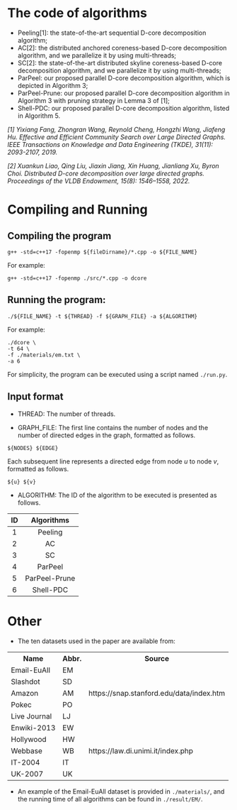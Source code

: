 # The code of algorithms
* Peeling[1]: the state-of-the-art sequential D-core decomposition algorithm;
* AC[2]: the distributed anchored coreness-based D-core decomposition algorithm, and we parallelize it by using multi-threads;
* SC[2]: the state-of-the-art distributed skyline coreness-based D-core decomposition algorithm, and we parallelize it by using multi-threads;
* ParPeel: our proposed parallel D-core decomposition algorithm, which is depicted in Algorithm 3;
* ParPeel-Prune: our proposed parallel D-core decomposition algorithm in Algorithm 3 with pruning strategy in Lemma 3 of [1];
* Shell-PDC: our proposed parallel D-core decomposition algorithm, listed in Algorithm 5.

*[1] Yixiang Fang, Zhongran Wang, Reynold Cheng, Hongzhi Wang, Jiafeng Hu. Effective and Efficient Community Search over Large Directed Graphs. IEEE Transactions on Knowledge and Data Engineering (TKDE), 31(11): 2093-2107, 2019.*

*[2] Xuankun Liao, Qing Liu, Jiaxin Jiang, Xin Huang, Jianliang Xu, Byron Choi. Distributed D-core decomposition over large directed graphs. Proceedings of the VLDB Endowment, 15(8): 1546–1558, 2022.*

# Compiling and Running
## Compiling the program
```
g++ -std=c++17 -fopenmp ${fileDirname}/*.cpp -o ${FILE_NAME}
```

For example:
```
g++ -std=c++17 -fopenmp ./src/*.cpp -o dcore
```


## Running the program:
```
./${FILE_NAME} -t ${THREAD} -f ${GRAPH_FILE} -a ${ALGORITHM}
```

For example:
```
./dcore \
-t 64 \
-f ./materials/em.txt \
-a 6 
```

For simplicity, the program can be executed using a script named ```./run.py```.




## Input format
* THREAD:
The number of threads.

* GRAPH_FILE:
The first line contains the number of nodes and the number of directed edges in the graph, formatted as follows.
```
${NODES} ${EDGE}
``` 
Each subsequent line represents a directed edge from node $u$ to node $v$, formatted as follows.
```
${u} ${v}
```


* ALGORITHM:
The ID of the algorithm to be executed is presented as follows.

| ID | Algorithms |
| :----: | :----: |
| 1 | Peeling |
| 2 | AC |
| 3 | SC |
| 4 | ParPeel |
| 5 | ParPeel-Prune |
| 6 | Shell-PDC |

# Other
* The ten datasets used in the paper are available from:


<div style="text-align:center">
    <table>
        <tbody>
        <tr>
            <th>Name</th>
            <th>Abbr.</th>
            <th>Source</th>
        </tr>
        <tr>
            <td>Email-EuAll</td>
            <td>EM</td>
            <td rowspan="5">https://snap.stanford.edu/data/index.htm</td>
        </tr>
        <tr>
            <td>Slashdot</td>
            <td>SD</td>
        </tr>
        <tr>
            <td>Amazon</td>
            <td>AM</td>
        </tr>
        <tr>
            <td>Pokec</td>
            <td>PO</td>
        </tr>
        <tr>
            <td>Live Journal</td>
            <td>LJ</td>
        </tr>
        <tr>
            <td>Enwiki-2013</td>
            <td>EW</td>
            <td rowspan="5">https://law.di.unimi.it/index.php</td>
        </tr>
        <tr>
            <td>Hollywood</td>
            <td>HW</td>
        </tr>
        <tr>
            <td>Webbase</td>
            <td>WB</td>
        </tr>
        <tr>
            <td>IT-2004</td>
            <td>IT</td>
        </tr>
        <tr>
            <td>UK-2007</td>
            <td>UK</td>
        </tr>
        </tbody>
    </table>
</div>

* An example of the Email-EuAll dataset is provided in ```./materials/```, and the running time of all algorithms can be found in ```./result/EM/```.
